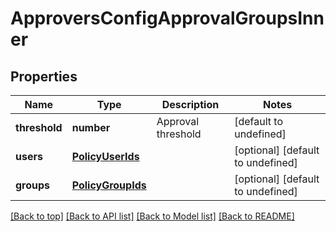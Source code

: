 # ApproversConfigApprovalGroupsInner

## Properties

|Name | Type | Description | Notes|
|------------ | ------------- | ------------- | -------------|
|**threshold** | **number** | Approval threshold | [default to undefined]|
|**users** | [**PolicyUserIds**](PolicyUserIds.md) |  | [optional] [default to undefined]|
|**groups** | [**PolicyGroupIds**](PolicyGroupIds.md) |  | [optional] [default to undefined]|




[[Back to top]](#) [[Back to API list]](../../README.md#documentation-for-api-endpoints) [[Back to Model list]](../../README.md#documentation-for-models) [[Back to README]](../../README.md)
